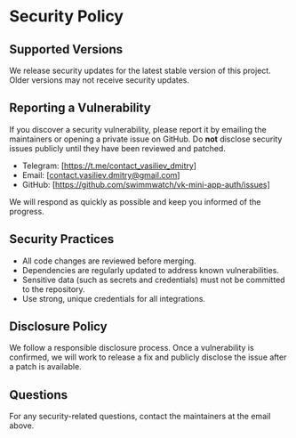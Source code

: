 # Security Policy

## Supported Versions

We release security updates for the latest stable version of this project. Older versions may not receive security updates.

## Reporting a Vulnerability

If you discover a security vulnerability, please report it by emailing the maintainers or opening a private issue on GitHub. Do **not** disclose security issues publicly until they have been reviewed and patched.
- Telegram: [https://t.me/contact_vasiliev_dmitry]
- Email: [contact.vasiliev.dmitry@gmail.com]
- GitHub: [https://github.com/swimmwatch/vk-mini-app-auth/issues]

We will respond as quickly as possible and keep you informed of the progress.

## Security Practices

- All code changes are reviewed before merging.
- Dependencies are regularly updated to address known vulnerabilities.
- Sensitive data (such as secrets and credentials) must not be committed to the repository.
- Use strong, unique credentials for all integrations.

## Disclosure Policy

We follow a responsible disclosure process. Once a vulnerability is confirmed, we will work to release a fix and publicly disclose the issue after a patch is available.

## Questions

For any security-related questions, contact the maintainers at the email above.
